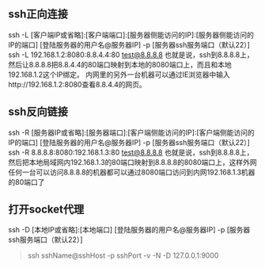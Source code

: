 ## ssh正向连接
ssh -L [客户端IP或省略]:[客户端端口]:[服务器侧能访问的IP]:[服务器侧能访问的IP的端口] [登陆服务器的用户名@服务器IP] -p [服务器ssh服务端口（默认22）]
ssh -L 192.168.1.2:8080:8.8.4.4:80 test@8.8.8.8
也就是说，ssh到8.8.8.8上，然后让8.8.8.8把8.8.4.4的80端口映射到本地的8080端口上，而且和本地192.168.1.2这个IP绑定。
内网里的另外一台机器可以通过IE浏览器中输入http://192.168.1.2:8080查看8.8.4.4的网页。


## ssh反向链接
ssh -R [服务器IP或省略]:[服务器端口]:[客户端侧能访问的IP]:[客户端侧能访问的IP的端口] [登陆服务器的用户名@服务器IP] -p [服务器ssh服务端口（默认22）]
ssh -R 8.8.8.8:8080:192.168.1.3:80 test@8.8.8.8
也就是说，ssh到8.8.8.8上，然后把本地局域网内192.168.1.3的80端口映射到8.8.8.8的8080端口上，这样外网任何一台可以访问8.8.8.8的机器都可以通过8080端口访问到内网192.168.1.3机器的80端口了

## 打开socket代理
ssh -D [本地IP或省略]:[本地端口] [登陆服务器的用户名@服务器IP] -p [服务器ssh服务端口（默认22）]
> ssh sshName@sshHost -p sshPort -v -N -D 127.0.0.1:9000
